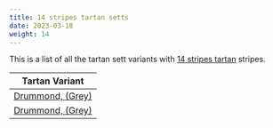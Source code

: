 ```yaml
---
title: 14 stripes tartan setts
date: 2023-03-18
weight: 14
---
```

This is a list of all the tartan sett variants with [14 stripes tartan](/stripes/stripes14/) stripes.

| Tartan Variant |
|---------------|
| [Drummond, (Grey)](/tartans/k/8/na4/k4/n28/na4/k4/na4/k8/n4/k32/na4/k4/na2/k/8/)||
| [Drummond, (Grey)](/tartans/k/8/na4/k4/n28/na4/k4/na4/k8/n4/k32/na4/k4/na2/k/8/)||
